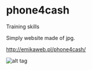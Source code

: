 # phone4cash
 Training skills

Simply website made of jpg. 

http://emikaweb.pl/phone4cash/

![alt tag](https://cloud.githubusercontent.com/assets/21124845/17814690/4fba0ab2-6631-11e6-820f-3951fed5bb02.jpg)
